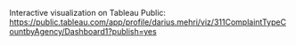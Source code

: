 Interactive visualization on Tableau Public:
https://public.tableau.com/app/profile/darius.mehri/viz/311ComplaintTypeCountbyAgency/Dashboard1?publish=yes

